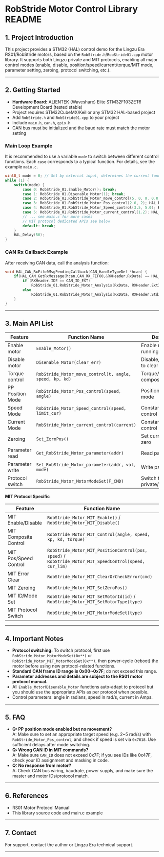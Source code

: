 # RobStride Motor Control Library README

## 1. Project Introduction

This project provides a STM32 (HAL) control demo for the Lingzu Era RS01/RobStride motors, based on the `RobStride.h`/`RobStride01.cpp` motor library. It supports both Lingzu private and MIT protocols, enabling all major control modes (enable, disable, position/speed/current/torque/MIT mode, parameter setting, zeroing, protocol switching, etc.).

---

## 2. Getting Started

- **Hardware Board:** ALIENTEK (Waveshare) Elite STM32F103ZET6 Development Board (tested stable)
- Project requires STM32CubeMX/Keil or any STM32 HAL-based project
- Add `RobStride.h` and `RobStride01.cpp` to your project
- Include `main.h`, `can.h`, `gpio.h`
- CAN bus must be initialized and the baud rate must match the motor setting

### Main Loop Example

It is recommended to use a variable `mode` to switch between different control functions. Each `case` corresponds to a typical function. For details, see the example `main.c`.

```c
uint8_t mode = 0; // Set by external input, determines the current function
while (1) {
    switch(mode) {
        case 0: RobStride_01.Enable_Motor(); break;
        case 1: RobStride_01.Disenable_Motor(1); break;
        case 2: RobStride_01.RobStride_Motor_move_control(5, 0, 0, 0.0, 0.0); break;
        case 3: RobStride_01.RobStride_Motor_Pos_control(2.0, 2); HAL_Delay(5); break;
        case 4: RobStride_01.RobStride_Motor_Speed_control(3.5, 5.0); HAL_Delay(5); break;
        case 5: RobStride_01.RobStride_Motor_current_control(1.2); HAL_Delay(5); break;
        // ... see main.c for more cases
        // MIT protocol dedicated APIs see below
        default: break;
    }
    HAL_Delay(50);
}
```

### CAN Rx Callback Example

After receiving CAN data, call the analysis function:

```c
void HAL_CAN_RxFifo0MsgPendingCallback(CAN_HandleTypeDef *hcan) {
    if(HAL_CAN_GetRxMessage(hcan,CAN_RX_FIFO0,&RXHeader,RxData) == HAL_OK) {
        if (RXHeader.IDE == CAN_ID_EXT)
            RobStride_01.RobStride_Motor_Analysis(RxData, RXHeader.ExtId);
        else
            RobStride_01.RobStride_Motor_Analysis(RxData, RXHeader.StdId);
    }
}
```

---

## 3. Main API List

| Feature          | Function Name                                           | Description                           |
| ---------------- | ------------------------------------------------------- | ------------------------------------- |
| Enable motor     | `Enable_Motor()`                                        | Enable motor, enter running state     |
| Disable motor    | `Disenable_Motor(clear_err)`                            | Disable, `clear_err=1` to clear error |
| Torque control   | `RobStride_Motor_move_control(t, angle, speed, kp, kd)` | Torque/Speed/Angle composite          |
| PP Position Mode | `RobStride_Motor_Pos_control(speed, angle)`             | Position interpolation mode           |
| Speed Mode       | `RobStride_Motor_Speed_control(speed, limit_cur)`       | Constant speed control                |
| Current Mode     | `RobStride_Motor_current_control(current)`              | Constant current control              |
| Zeroing          | `Set_ZeroPos()`                                         | Set current angle as zero             |
| Parameter read   | `Get_RobStride_Motor_parameter(addr)`                   | Read parameter                        |
| Parameter write  | `Set_RobStride_Motor_parameter(addr, val, mode)`        | Write parameter                       |
| Protocol switch  | `RobStride_Motor_MotorModeSet(F_CMD)`                   | Switch to private/Canopen/MIT         |

**MIT Protocol Specific**

| Feature               | Function Name                                                                                          |
| --------------------- | ------------------------------------------------------------------------------------------------------ |
| MIT Enable/Disable    | `RobStride_Motor_MIT_Enable()` / `RobStride_Motor_MIT_Disable()`                                       |
| MIT Composite Control | `RobStride_Motor_MIT_Control(angle, speed, kp, kd, torque)`                                            |
| MIT Pos/Speed Control | `RobStride_Motor_MIT_PositionControl(pos, speed)` / `RobStride_Motor_MIT_SpeedControl(speed, cur_lim)` |
| MIT Error Clear       | `RobStride_Motor_MIT_ClearOrCheckError(cmd)`                                                           |
| MIT Zeroing           | `RobStride_Motor_MIT_SetZeroPos()`                                                                     |
| MIT ID/Mode Set       | `RobStride_Motor_MIT_SetMotorId(id)` / `RobStride_Motor_MIT_SetMotorType(type)`                        |
| MIT Protocol Switch   | `RobStride_Motor_MIT_MotorModeSet(type)`                                                               |

---

## 4. Important Notes

- **Protocol switching:** To switch protocol, first use `RobStride_Motor_MotorModeSet(0x**)` or `RobStride_Motor_MIT_MotorModeSet(0x**)`, then power-cycle (reboot) the motor before using new protocol-related functions.
- **Standard CAN frame ID range is 0x00\~0x7F**; do not exceed this range.
- **Parameter addresses and details are subject to the RS01 motor protocol manual.**
- All `Enable_Motor`/`Disenable_Motor` functions auto-adapt to protocol but you should use the appropriate APIs as per protocol when possible.
- Control parameters: angle in radians, speed in rad/s, current in Amps.

---

## 5. FAQ

- **Q: PP position mode enabled but no movement?**\
  A: Make sure to set an appropriate target speed (e.g. 2\~5 rad/s) with `RobStride_Motor_Pos_control`, and check if speed is set via `0x7018`. Use sufficient delays after mode switching.
- **Q: Wrong CAN ID in MIT commands?**\
  A: Make sure `CAN_ID` does not exceed 0x7F; if you see IDs like 0x47F, check your ID assignment and masking in code.
- **Q: No response from motor?**\
  A: Check CAN bus wiring, baudrate, power supply, and make sure the master and motor IDs/protocol match.

---

## 6. References

- RS01 Motor Protocol Manual
- This library source code and main.c example

---

## 7. Contact

For support, contact the author or Lingzu Era technical support.

---

